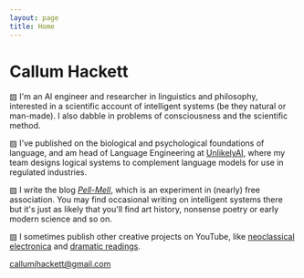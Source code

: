```yaml
---
layout: page
title: Home
---
```

# Callum Hackett

▨ I'm an AI engineer and researcher in linguistics and philosophy, interested in a scientific account of intelligent systems (be they natural or man-made). I also dabble in problems of consciousness and the scientific method.

▨ I've published on the biological and psychological foundations of language, and am head of Language Engineering at [UnlikelyAI](https://www.unlikely.ai/), where my team designs logical systems to complement language models for use in regulated industries.

▨ I write the blog [*Pell-Mell*](https://callumhackett.substack.com/about), which is an experiment in (nearly) free association. You may find occasional writing on intelligent systems there but it's just as likely that you'll find art history, nonsense poetry or early modern science and so on.

▨ I sometimes publish other creative projects on YouTube, like [neoclassical electronica](https://www.youtube.com/watch?v=-MoHFhtfB_Y) and [dramatic readings](https://www.youtube.com/watch?v=pwLugzKpZ_k).

callumjhackett@gmail.com